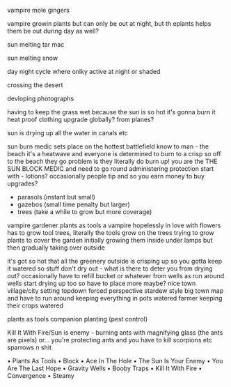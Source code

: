 
vampire
mole
gingers

vampire growin plants but can only be out at night, but th eplants helps them be out during day as well?

sun melting tar mac

sun melting snow

day night cycle where onlky active at night or shaded


crossing the desert

devloping photographs

having to keep the grass wet because the sun is so hot it's gonna burn it
heat proof clothing upgrade
globally?
from planes?

sun is drying up all the water in canals etc

sun burn medic
sets place on the hottest battlefield know to man - the beach
it's a heatwave and everyone is determined to burn to a crisp so off to the beach they go
problem is they literally do burn up!
you are the THE SUN BLOCK MEDIC and need to go round administering protection
start with - lotions?
occasionally people tip and so you earn money to buy upgrades?
- parasols (instant but small)
- gazebos (small time penalty but larger)
- trees (take a while to grow but more coverage)

vampire gardener
plants as tools
a vampire hopelessly in love with flowers
has to grow tool trees, literally the tools grow on the trees
trying to grow plants to cover the garden
initially growing them inside under lamps but then gradually taking over outside

it's got so hot that all the greenery outside is crisping up
so you gotta keep it watered so stuff don't dry out - what is there to deter you from drying out?
occasionally have to refill bucket or whatever from wells as run around 
wells start drying up too so have to place more maybe?
nice town village/city setting topdown forced perspective stardew style
big town map and have to run around keeping everything in pots watered
farmer keeping their crops watered

plants as tools
companion planting (pest control)

Kill It With Fire/Sun is enemy - burning ants with magnifying glass (the ants are pixels)
or... you're protecting ants 
and you have to kill scorpions etc
sparrows n shit

• Plants As Tools
• Block
• Ace In The Hole
• The Sun Is Your Enemy
• You Are The Last Hope
• Gravity Wells
• Booby Traps
• Kill It With Fire
• Convergence
• Steamy